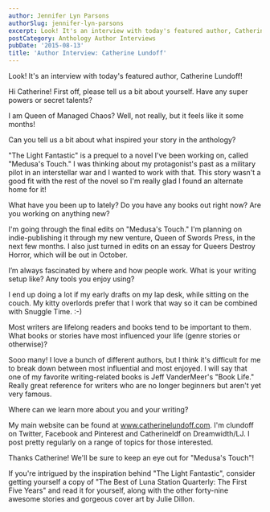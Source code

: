 ```yaml
---
author: Jennifer Lyn Parsons
authorSlug: jennifer-lyn-parsons
excerpt: Look! It's an interview with today's featured author, Catherine Lundoff!...
postCategory: Anthology Author Interviews
pubDate: '2015-08-13'
title: 'Author Interview: Catherine Lundoff'
---
```

Look! It's an interview with today's featured author, Catherine Lundoff!

Hi Catherine! First off, please tell us a bit about yourself. Have any super powers or secret talents?

I am Queen of Managed Chaos? Well, not really, but it feels like it some months!

Can you tell us a bit about what inspired your story in the anthology?

"The Light Fantastic" is a prequel to a novel I've been working on, called "Medusa's Touch." I was thinking about my protagonist's past as a military pilot in an interstellar war and I wanted to work with that. This story wasn't a good fit with the rest of the novel so I'm really glad I found an alternate home for it!

What have you been up to lately? Do you have any books out right now? Are you working on anything new?

I'm going through the final edits on "Medusa's Touch." I'm planning on indie-publishing it through my new venture, Queen of Swords Press, in the next few months. I also just turned in edits on an essay for Queers Destroy Horror, which will be out in October.

I’m always fascinated by where and how people work. What is your writing setup like? Any tools you enjoy using?

I end up doing a lot if my early drafts on my lap desk, while sitting on the couch. My kitty overlords prefer that I work that way so it can be combined with Snuggle Time. :-)

Most writers are lifelong readers and books tend to be important to them. What books or stories have most influenced your life (genre stories or otherwise)?

Sooo many! I love a bunch of different authors, but I think it's difficult for me to break down between most influential and most enjoyed. I will say that one of my favorite writing-related books is Jeff VanderMeer's "Book Life." Really great reference for writers who are no longer beginners but aren't yet very famous.

Where can we learn more about you and your writing?

My main website can be found at www.catherinelundoff.com. I'm clundoff on Twitter, Facebook and Pinterest and Catherineldf on Dreamwidth/LJ. I post pretty regularly on a range of topics for those interested.

Thanks Catherine! We'll be sure to keep an eye out for "Medusa's Touch"!

If you're intrigued by the inspiration behind "The Light Fantastic", consider getting yourself a copy of "The Best of Luna Station Quarterly: The First Five Years" and read it for yourself, along with the other forty-nine awesome stories and gorgeous cover art by Julie Dillon.